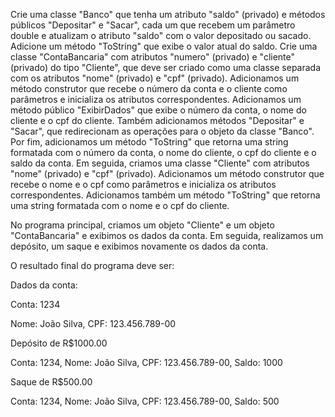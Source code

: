 Crie uma classe "Banco" que tenha um atributo "saldo" (privado) e métodos públicos "Depositar" e "Sacar", cada um que recebem um parâmetro double e atualizam o atributo "saldo" com o valor depositado ou sacado. Adicione um método "ToString" que exibe o valor atual do saldo.
Crie uma classe "ContaBancaria" com atributos "numero" (privado) e "cliente" (privado) do tipo "Cliente", que deve ser criado como uma classe separada com os atributos "nome" (privado) e "cpf" (privado). Adicionamos um método construtor que recebe o número da conta e o cliente como parâmetros e inicializa os atributos correspondentes. Adicionamos um método público "ExibirDados" que exibe o número da conta, o nome do cliente e o cpf do cliente. Também adicionamos métodos "Depositar" e "Sacar", que redirecionam as operações para o objeto da classe "Banco". Por fim, adicionamos um método "ToString" que retorna uma string formatada com o número da conta, o nome do cliente, o cpf do cliente e o saldo da conta.
Em seguida, criamos uma classe "Cliente" com atributos "nome" (privado) e "cpf" (privado). Adicionamos um método construtor que recebe o nome e o cpf como parâmetros e inicializa os atributos correspondentes. Adicionamos também um método "ToString" que retorna uma string formatada com o nome e o cpf do cliente.
‌

No programa principal, criamos um objeto "Cliente" e um objeto "ContaBancaria" e exibimos os dados da conta. Em seguida, realizamos um depósito, um saque e exibimos novamente os dados da conta.

O resultado final do programa deve ser:

Dados da conta:

Conta: 1234

Nome: João Silva, CPF: 123.456.789-00

Depósito de R$1000.00

Conta: 1234, Nome: João Silva, CPF: 123.456.789-00, Saldo: 1000

Saque de R$500.00

Conta: 1234, Nome: João Silva, CPF: 123.456.789-00, Saldo: 500